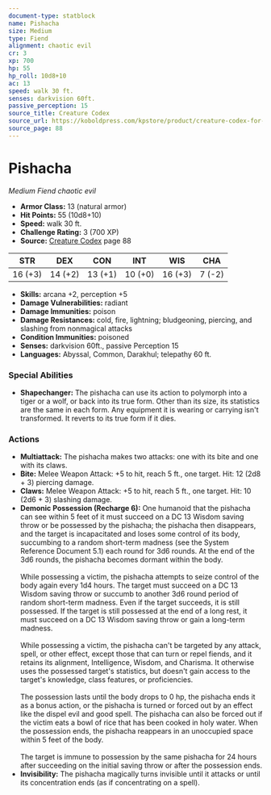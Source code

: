 ```yaml
---
document-type: statblock
name: Pishacha
size: Medium
type: Fiend
alignment: chaotic evil
cr: 3
xp: 700
hp: 55
hp_roll: 10d8+10
ac: 13
speed: walk 30 ft.
senses: darkvision 60ft. 
passive_perception: 15
source_title: Creature Codex
source_url: https://koboldpress.com/kpstore/product/creature-codex-for-5th-edition-dnd
source_page: 88
---
```


# Pishacha

*Medium* *Fiend* *chaotic evil*

- **Armor Class:** 13 (natural armor)
- **Hit Points:** 55 (10d8+10)
- **Speed:** walk 30 ft.
- **Challenge Rating:** 3 (700 XP)
- **Source:** [Creature Codex](https://koboldpress.com/kpstore/product/creature-codex-for-5th-edition-dnd) page 88

| STR | DEX | CON | INT | WIS | CHA |
| --- | --- | --- | --- | --- | --- |
| 16 (+3) | 14 (+2) | 13 (+1) | 10 (+0) | 16 (+3) | 7 (-2) |

- **Skills:** arcana +2, perception +5
- **Damage Vulnerabilities:** radiant
- **Damage Immunities:** poison
- **Damage Resistances:** cold, fire, lightning; bludgeoning, piercing, and slashing from nonmagical attacks
- **Condition Immunities:** poisoned
- **Senses:** darkvision 60ft., passive Perception 15
- **Languages:** Abyssal, Common, Darakhul; telepathy 60 ft.

### Special Abilities

- **Shapechanger:** The pishacha can use its action to polymorph into a tiger or a wolf, or back into its true form. Other than its size, its statistics are the same in each form. Any equipment it is wearing or carrying isn't transformed. It reverts to its true form if it dies.

### Actions

- **Multiattack:** The pishacha makes two attacks: one with its bite and one with its claws.
- **Bite:** Melee Weapon Attack: +5 to hit, reach 5 ft., one target. Hit: 12 (2d8 + 3) piercing damage.
- **Claws:** Melee Weapon Attack: +5 to hit, reach 5 ft., one target. Hit: 10 (2d6 + 3) slashing damage.
- **Demonic Possession (Recharge 6):** One humanoid that the pishacha can see within 5 feet of it must succeed on a DC 13 Wisdom saving throw or be possessed by the pishacha; the pishacha then disappears, and the target is incapacitated and loses some control of its body, succumbing to a random short-term madness (see the System Reference Document 5.1) each round for 3d6 rounds. At the end of the 3d6 rounds, the pishacha becomes dormant within the body. <br><br>While possessing a victim, the pishacha attempts to seize control of the body again every 1d4 hours. The target must succeed on a DC 13 Wisdom saving throw or succumb to another 3d6 round period of random short-term madness. Even if the target succeeds, it is still possessed. If the target is still possessed at the end of a long rest, it must succeed on a DC 13 Wisdom saving throw or gain a long-term madness. <br><br>While possessing a victim, the pishacha can't be targeted by any attack, spell, or other effect, except those that can turn or repel fiends, and it retains its alignment, Intelligence, Wisdom, and Charisma. It otherwise uses the possessed target's statistics, but doesn't gain access to the target's knowledge, class features, or proficiencies. <br><br>The possession lasts until the body drops to 0 hp, the pishacha ends it as a bonus action, or the pishacha is turned or forced out by an effect like the dispel evil and good spell. The pishacha can also be forced out if the victim eats a bowl of rice that has been cooked in holy water. When the possession ends, the pishacha reappears in an unoccupied space within 5 feet of the body. <br><br>The target is immune to possession by the same pishacha for 24 hours after succeeding on the initial saving throw or after the possession ends.
- **Invisibility:** The pishacha magically turns invisible until it attacks or until its concentration ends (as if concentrating on a spell).
